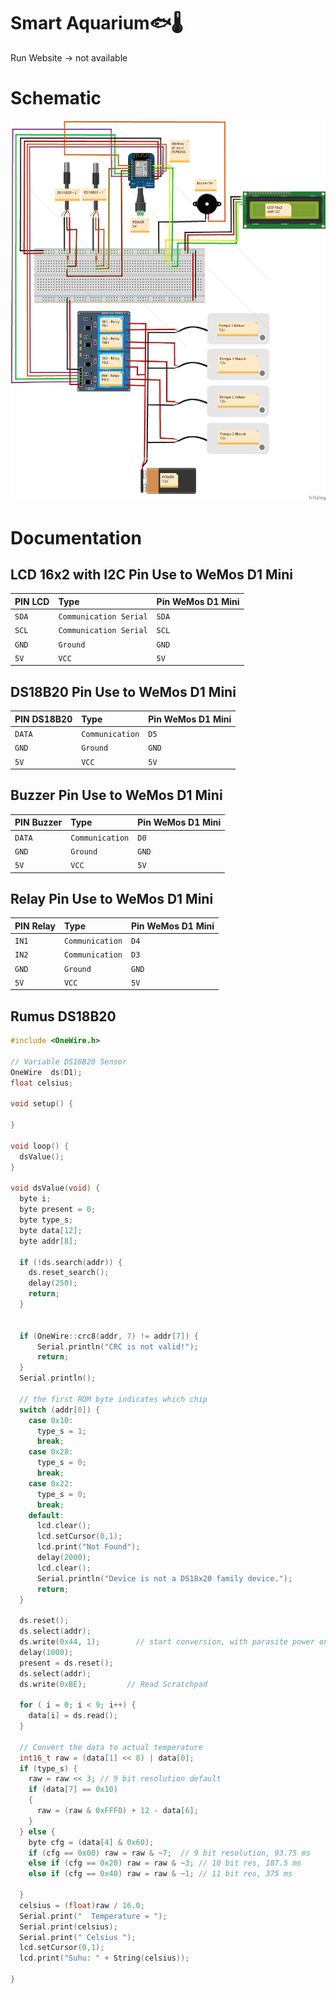 # Smart Aquarium🐟🌡️
Run Website -> not available

# Schematic
![Wiring](https://github.com/NugrohoESBB/SmartSystemIoT/blob/main/Smart_Aquarium/schematic_aquariumFIX.png)

# Documentation

## LCD 16x2 with I2C Pin Use to WeMos D1 Mini

| PIN LCD | Type     | Pin WeMos D1 Mini| 
| :-------- | :------- |  :------- |
| `SDA` | `Communication Serial` |`SDA` |
| `SCL` | `Communication Serial` |`SCL`|
| `GND` | `Ground` |`GND`|
| `5V` | `VCC` | `5V`|

## DS18B20 Pin Use to WeMos D1 Mini

| PIN DS18B20 | Type     | Pin WeMos D1 Mini| 
| :-------- | :------- |  :------- |
| `DATA` | `Communication` |`D5` |
| `GND` | `Ground` |`GND`|
| `5V` | `VCC` | `5V`|

## Buzzer Pin Use to WeMos D1 Mini

| PIN Buzzer | Type     | Pin WeMos D1 Mini| 
| :-------- | :------- |  :------- |
| `DATA` | `Communication` |`D0` |
| `GND` | `Ground` |`GND`|
| `5V` | `VCC` | `5V`|

## Relay Pin Use to WeMos D1 Mini

| PIN Relay | Type     | Pin WeMos D1 Mini| 
| :-------- | :------- |  :------- |
| `IN1` | `Communication` |`D4` |
| `IN2` | `Communication` |`D3`|
| `GND` | `Ground` |`GND`|
| `5V` | `VCC` | `5V`|

## Rumus DS18B20
```c++
#include <OneWire.h>

// Variable DS18B20 Sensor
OneWire  ds(D1);
float celsius;

void setup() {
  
}

void loop() {
  dsValue();
}

void dsValue(void) {
  byte i;
  byte present = 0;
  byte type_s;
  byte data[12];
  byte addr[8];
  
  if (!ds.search(addr)) {
    ds.reset_search();
    delay(250);
    return;
  }
  

  if (OneWire::crc8(addr, 7) != addr[7]) {
      Serial.println("CRC is not valid!");
      return;
  }
  Serial.println();
 
  // the first ROM byte indicates which chip
  switch (addr[0]) {
    case 0x10:
      type_s = 1;
      break;
    case 0x28:
      type_s = 0;
      break;
    case 0x22:
      type_s = 0;
      break;
    default:
      lcd.clear();
      lcd.setCursor(0,1);
      lcd.print("Not Found");
      delay(2000);
      lcd.clear();
      Serial.println("Device is not a DS18x20 family device.");
      return;
  } 

  ds.reset();
  ds.select(addr);
  ds.write(0x44, 1);        // start conversion, with parasite power on at the end  
  delay(1000);
  present = ds.reset();
  ds.select(addr);    
  ds.write(0xBE);         // Read Scratchpad

  for ( i = 0; i < 9; i++) {
    data[i] = ds.read();
  }

  // Convert the data to actual temperature
  int16_t raw = (data[1] << 8) | data[0];
  if (type_s) {
    raw = raw << 3; // 9 bit resolution default
    if (data[7] == 0x10) 
    {
      raw = (raw & 0xFFF0) + 12 - data[6];
    }
  } else {
    byte cfg = (data[4] & 0x60);
    if (cfg == 0x00) raw = raw & ~7;  // 9 bit resolution, 93.75 ms
    else if (cfg == 0x20) raw = raw & ~3; // 10 bit res, 187.5 ms
    else if (cfg == 0x40) raw = raw & ~1; // 11 bit res, 375 ms
    
  }
  celsius = (float)raw / 16.0;
  Serial.print("  Temperature = ");
  Serial.print(celsius);
  Serial.print(" Celsius ");
  lcd.setCursor(0,1);
  lcd.print("Suhu: " + String(celsius));
  
}

```

